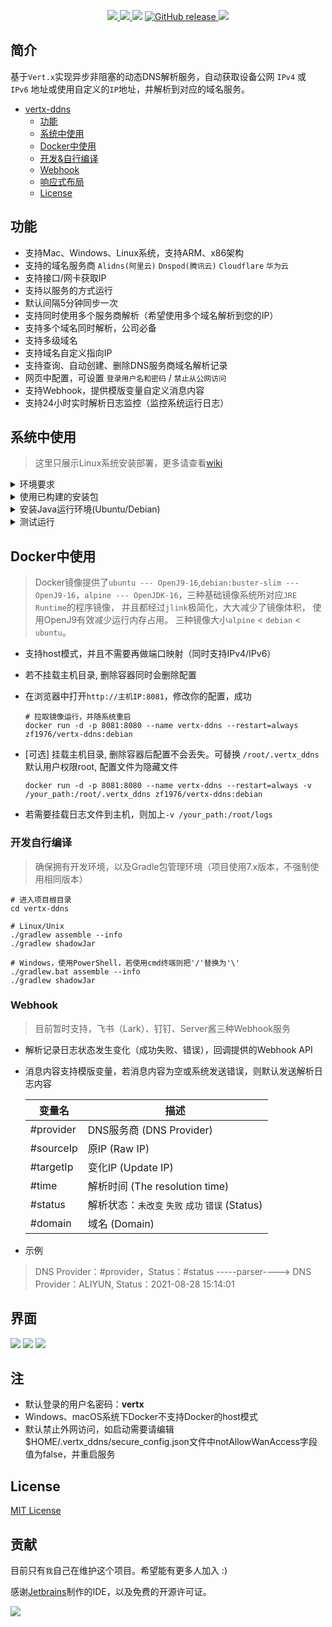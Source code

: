 <p align="center">
	<a target="_blank" href="https://github.com/zf1976/vertx-ddns/blob/main/LICENSE">
		<img src="https://img.shields.io/badge/license-MIT-blue.svg"/>
	</a>
	<a target="_blank" href="https://www.oracle.com/technetwork/java/javase/downloads/index.html">
		<img src="https://img.shields.io/badge/JDK-16+-green.svg"/>
	</a>
	<a target="_blank" herf="https://github.com/zf1976/vertx-ddns/actions/workflows/release.yml">
		<img src="https://github.com/zf1976/vertx-ddns/actions/workflows/release.yml/badge.svg"/>
	</a>
	<a href="https://github.com/zf1976/vertx-ddns/releases/latest">
		<img alt="GitHub release" src="https://img.shields.io/github/v/release/zf1976/vertx-ddns.svg?logo=github&style=flat-square">
	</a>
	<a target="_blank" href="https://hub.docker.com/repository/docker/zf1976/vertx-ddns">
		<img src="https://img.shields.io/docker/pulls/zf1976/vertx-ddns">
	</a>
</p>

## 简介
基于`Vert.x`实现异步非阻塞的动态DNS解析服务，自动获取设备公网 `IPv4` 或 `IPv6` 地址或使用自定义的`IP`地址，并解析到对应的域名服务。

- [vertx-ddns](#vertx-ddns)
  - [功能](#功能)
  - [系统中使用](#系统中使用)
  - [Docker中使用](#Docker中使用)
  - [开发&自行编译](#开发自行编译)
  - [Webhook](#Webhook)
  - [响应式布局](#界面)
  - [License](#License)

<!-- /TOC -->

## 功能

- 支持Mac、Windows、Linux系统，支持ARM、x86架构
- 支持的域名服务商 `Alidns(阿里云)` `Dnspod(腾讯云)` `Cloudflare` `华为云`
- 支持接口/网卡获取IP
- 支持以服务的方式运行
- 默认间隔5分钟同步一次
- 支持同时使用多个服务商解析（希望使用多个域名解析到您的IP）
- 支持多个域名同时解析，公司必备
- 支持多级域名
- 支持域名自定义指向IP
- 支持查询、自动创建、删除DNS服务商域名解析记录  
- 网页中配置，可设置 `登录用户名和密码` / `禁止从公网访问`
- 支持Webhook，提供模版变量自定义消息内容
- 支持24小时实时解析日志监控（监控系统运行日志）

## 系统中使用
> 这里只展示Linux系统安装部署，更多请查看[wiki](https://github.com/zf1976/vertx-ddns/wiki)
<details> <summary>环境要求</summary>
	
> 为了在使用过程中不出现意外的事故，给出下列推荐的配置
- Debian 10
- 512 MB 以上内存
</details>

<details> <summary>使用已构建的安装包</summary>
  
  > 无需安装Java运行环境，若存在运行环境也不影响
  >
  > <img alt="最新版本" src="https://img.shields.io/github/v/release/zf1976/vertx-ddns.svg?logo=github&style=flat-square">
  ```shell
  # 下载最新的安装包，{{version}} 为版本号，更多下载地址请访问 https://github.com/zf1976/vertx-ddns/releases
  wget https://github.com/zf1976/vertx-ddns/releases/download/{{version}}/ddns-runtime.zip
  
  # 没有梯子的话加速可以使用加速镜像
  wget https://github.91chifun.workers.dev/https://github.com//zf1976/vertx-ddns/releases/download/{{version}}/ddns-runtime.zip
  
  # 解压安装包
  unzip ddns-runtime.zip
	
  # 安装
  cd ddns-runtime
  chmod +x ./install.sh
  sudo ./install.sh
  
  # 卸载
  cd ddns-runtime
  chmod +x ./uninstall.sh
  sudo ./uninstall.sh
  ```
</details>

<details> <summary>安装Java运行环境(Ubuntu/Debian)</summary>
	
  > 若已经存在 Java 运行环境的可略过这一步。
  ```shell
  # 导入 AdoptOpenJDK GPG key
  wget -qO - https://adoptopenjdk.jfrog.io/adoptopenjdk/api/gpg/key/public | sudo apt-key add -
   
  # 导入 DEB Repository
  sudo add-apt-repository --yes https://adoptopenjdk.jfrog.io/adoptopenjdk/deb/
   
  # 若 terminal 提示 Command not found, 运行
  apt-get install -y software-properties-common
   
  # 安装目标 OpenJDK 版本
  sudo apt-get install adoptopenjdk-16-hotspot
  ```
  当然，这只是其中一种比较简单的安装方式，你也可以用其他方式，并不是强制要求使用这种方式安装。
- 运行vertx-ddns
  > vertx-ddns 的整个应用程序只有一个 Jar 包，且不包含用户的任何配置，它放在任何目录都是可行的。vertx-ddns 所有配置文件都存放在`~/.vertx_ddns`目录下。你完全不需要担心安装包的安危，它仅仅是个服务而已。	
  > 
  > <img alt="最新版本" src="https://img.shields.io/github/v/release/zf1976/vertx-ddns.svg?logo=github&style=flat-square">
  ```shell
  # 下载最新的Jar包，{{version}} 为版本号，更多下载地址请访问 https://github.com/zf1976/vertx-ddns/releases
  wget https://github.com/zf1976/vertx-ddns/releases/download/{{version}}/vertx-ddns.jar -O vertx-ddns-latest.jar
  
  # 没有梯子的话加速可以使用加速镜像
  wget https://github.91chifun.workers.dev/https://github.com//zf1976/vertx-ddns/releases/download/{{version}}/vertx-ddns.jar -O vertx-ddns-latest.jar
  
  # 启动测试
  java -jar vertx-ddns-latest.jar
  # 默认使用8080端口，如果需要更换端口
  java -jar vertx-ddns-latest.jar 8888
  ```
  
  如看到以下日志输出，则代表启动成功.
  ```shell
  2021-09-15 11:45:17.656 [vert.x-eventloop-thread-2] INFO  [AbstractWebServerVerticle] - Initialize project working directory：/Users/ant/.vertx_ddns
  2021-09-15 11:45:17.658 [vert.x-eventloop-thread-2] INFO  [AbstractWebServerVerticle] - Initialize DNS configuration file：/Users/ant/.vertx_ddns/dns_config.json
  2021-09-15 11:45:17.659 [vert.x-eventloop-thread-2] INFO  [AbstractWebServerVerticle] - Initialize secure configuration file：/Users/ant/.vertx_ddns/secure_config.json
  2021-09-15 11:45:17.659 [vert.x-eventloop-thread-2] INFO  [AbstractWebServerVerticle] - Initialize webhook configuration file：/Users/ant/.vertx_ddns/webhook_config.json
  2021-09-15 11:45:17.659 [vert.x-eventloop-thread-2] INFO  [AbstractWebServerVerticle] - Initialize rsa key configuration file：/Users/ant/.vertx_ddns/rsa_key.json
  2021-09-15 11:45:17.659 [vert.x-eventloop-thread-2] INFO  [AbstractWebServerVerticle] - Initialize aes key configuration file：/Users/ant/.vertx_ddns/aes_key.json
  2021-09-15 11:45:17.660 [vert.x-eventloop-thread-2] INFO  [AbstractWebServerVerticle] - RSA key has been initialized
  2021-09-15 11:45:17.660 [vert.x-eventloop-thread-2] INFO  [AbstractWebServerVerticle] - AES key has been initialized
  2021-09-15 11:45:17.763 [vert.x-eventloop-thread-2] INFO  [WebServerVerticle] - Vertx web server initialized with port(s):8080(http)
  2021-09-15 11:45:17.764 [vert.x-eventloop-thread-2] INFO  [WebServerVerticle] - Vertx-DDNS is running at http://localhost:8080
  2021-09-15 11:45:17.786 [vert.x-eventloop-thread-2] INFO  [WebServerVerticle] - PeriodicVerticle deploy complete!
  ```
  - 提示
  > 以上的启动仅仅为测试 vertx-ddns 是否可以正常运行，如果我们关闭 ssh 连接，vertx-ddns 也将被关闭。要想一直处于运行状态，请继续看下面的教程。
- 进阶配置
  - 复制vertx-ddns.service 模板
  ```shell
  [Unit]
  Description=Vertx-DDNS Service
  Documentation=https://github.com/zf1976/vertx-ddns/edit/main/README.md
  After=network-online.target
  Wants=network-online.target

  [Service]
  User=USER
  Type=simple
  ExecStart=/usr/bin/java -server -Xms128m -Xmx256m -jar YOUR_JAR_PATH
  ExecStop=/bin/kill -s QUIT $MAINPID
  Restart=always
  StandOutput=syslog

  StandError=inherit

  [Install]
  WantedBy=multi-user.target
  ```
  - 参数
  ```shell
  -Xms256m：为 JVM 启动时分配的内存，请按照服务器的内存做适当调整，512 M 内存的服务器推荐设置为 128，1G 内存的服务器推荐设置为 256，默认为 256。
  -Xmx256m：为 JVM 运行过程中分配的最大内存，配置同上。
  YOUR_JAR_PATH：vertx-ddns 安装包的绝对路径，例如 /www/wwwroot/vertx-ddns-latest.jar。
  USER：运行 vertx-ddns 的系统用户，修改为你的用户名称即可。使用默认用户请删除 User=USER。
  ```
  - 提示
    1. 如果你不是按照上面的方法安装的 JDK，请确保 /usr/bin/java 是正确无误的
    2. systemd 中的所有路径均要写为绝对路径，另外，~ 在 systemd 中也是无法被识别的，所以你不能写成类似 ~/vertx-ddns-latest.jar 这种路径。
    3. 如何检验是否修改正确：把 ExecStart 中的命令拿出来执行一遍。
  - 创建模版文件
  ```shell
  # 将上面模版内容复制到文件内
  sudo vim /etc/systemd/system/vertx-ddns.service
  ```

</details>

<details> <summary>测试运行</summary>
	
  ```shell
  # 修改 service 文件之后需要刷新 Systemd
  sudo systemctl daemon-reload

  # 使 vertx-ddns 开机自启
  sudo systemctl enable vertx-ddns

  # 启动 vertx-ddns
  sudo service vertx-ddns start

  # 重启 vertx-ddns
  sudo service vertx-ddns restart

  # 停止 vertx-ddns
  sudo service vertx-ddns stop

  # 查看 vertx-ddns 的运行状态
  sudo service vertx-ddns status
  ```
 </details>

## Docker中使用

> Docker镜像提供了`ubuntu --- OpenJ9-16`,`debian:buster-slim --- OpenJ9-16`，`alpine --- OpenJDK-16`，三种基础镜像系统所对应`JRE Runtime`的程序镜像，
> 并且都经过`jlink`极简化，大大减少了镜像体积， 使用OpenJ9有效减少运行内存占用。
> 三种镜像大小`alpine` < `debian` < `ubuntu`。

- 支持host模式，并且不需要再做端口映射（同时支持IPv4/IPv6）
- 若不挂载主机目录, 删除容器同时会删除配置
- 在浏览器中打开`http://主机IP:8081`，修改你的配置，成功
  ```shell
  # 拉取镜像运行，并随系统重启
  docker run -d -p 8081:8080 --name vertx-ddns --restart=always zf1976/vertx-ddns:debian
  ```

- [可选] 挂载主机目录, 删除容器后配置不会丢失。可替换 `/root/.vertx_ddns` 默认用户权限root, 配置文件为隐藏文件
  ```shell
  docker run -d -p 8081:8080 --name vertx-ddns --restart=always -v /your_path:/root/.vertx_ddns zf1976/vertx-ddns:debian
  ```
- 若需要挂载日志文件到主机，则加上`-v /your_path:/root/logs`

### 开发自行编译
> 确保拥有开发环境，以及Gradle包管理环境（项目使用7.x版本，不强制使用相同版本）
```shell
# 进入项目根目录
cd vertx-ddns

# Linux/Unix
./gradlew assemble --info
./gradlew shadowJar

# Windows，使用PowerShell，若使用cmd终端则把'/'替换为'\'
./gradlew.bat assemble --info
./gradlew shadowJar

```
### Webhook
> 目前暂时支持，飞书（Lark）、钉钉、Server酱三种Webhook服务
- 解析记录日志状态发生变化（成功失败、错误），回调提供的Webhook API
- 消息内容支持模版变量，若消息内容为空或系统发送错误，则默认发送解析日志内容

  |  变量名   | 描述  |
  |  ----  | ----  |
  | #provider  | DNS服务商 (DNS Provider) |
  | #sourceIp  | 原IP (Raw IP) |
  | #targetIp  | 变化IP (Update IP) |
  | #time  | 解析时间 (The resolution time) |
  | #status  | 解析状态：`未改变` `失败` `成功` `错误` (Status) |
  | #domain  | 域名 (Domain) |
- 示例
> DNS Provider：#provider，Status：#status   -----parser---->    DNS Provider：ALIYUN, Status：2021-08-28 15:14:01



## 界面
<img src="./img/img.png"/>
<img src="./img/log.png"/>
<img src="./img/webhook.png"/>

## 注
- 默认登录的用户名密码：**vertx**
- Windows、macOS系统下Docker不支持Docker的host模式
- 默认禁止外网访问，如启动需要请编辑$HOME/.vertx_ddns/secure_config.json文件中notAllowWanAccess字段值为false，并重启服务

## License

[MIT License](https://raw.githubusercontent.com/zf1976/vertx-ddns/main/LICENSE)

## 贡献

目前只有`我`自己在维护这个项目。希望能有更多人加入 :)

感谢[Jetbrains](https://www.jetbrains.com/?from=mayi)制作的IDE，以及免费的开源许可证。

<img src="./img/jetbrains.png"/>
